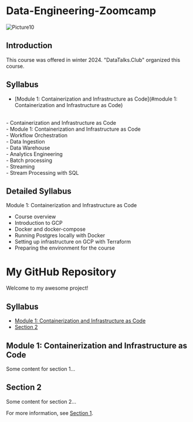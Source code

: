 # Data-Engineering-Zoomcamp


![Picture10](https://github.com/AFARNOOD/Data-Engineering-Zoomcamp/assets/145398892/d73329d9-af29-4abd-adb1-6f6fd544e45a)


## Introduction

This course was offered in winter 2024. "DataTalks.Club" organized this course.


## Syllabus
- [Module 1: Containerization and Infrastructure as Code](#module 1: Containerization and Infrastructure as Code)

<br> - Containerization and Infrastructure as Code 
<br> - Module 1: Containerization and Infrastructure as Code
<br> - Workflow Orchestration
<br> - Data Ingestion
<br> - Data Warehouse
<br> - Analytics Engineering
<br> - Batch processing
<br> - Streaming
<br> - Stream Processing with SQL

## Detailed Syllabus
Module 1: Containerization and Infrastructure as Code <a name="Module 1: Containerization and Infrastructure as Code"></a>
* Course overview
* Introduction to GCP
* Docker and docker-compose
* Running Postgres locally with Docker
* Setting up infrastructure on GCP with Terraform
* Preparing the environment for the course


# My GitHub Repository

Welcome to my awesome project!

## Syllabus

- [Module 1: Containerization and Infrastructure as Code](#section-1)
- [Section 2](#section-2)



















## Module 1: Containerization and Infrastructure as Code <a name="section-1"></a>

Some content for section 1...














## Section 2 <a name="section-2"></a>

Some content for section 2...

For more information, see [Section 1](#section-1).

